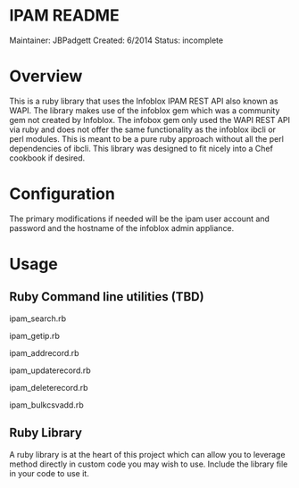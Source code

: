 IPAM  README
=================
Maintainer:  JBPadgett
Created: 6/2014
Status: incomplete

Overview
==========
This is a ruby library that uses the Infoblox IPAM REST API also known as WAPI.  The library makes use of the infoblox gem which was a community gem not created by Infoblox.
The infobox gem only used the WAPI REST API via ruby and does not offer the same functionality as the infoblox ibcli or perl modules.  This is meant to be a pure ruby approach without all the perl dependencies of ibcli.
This library was designed to fit nicely into a Chef cookbook if desired.

Configuration
===============
The primary modifications if needed will be the ipam user account and password and the hostname of the infoblox admin appliance.

Usage
===============

Ruby Command line utilities (TBD)
-----------------------------
ipam_search.rb

ipam_getip.rb

ipam_addrecord.rb

ipam_updaterecord.rb

ipam_deleterecord.rb

ipam_bulkcsvadd.rb


Ruby Library
-------------
A ruby library is at the heart of this project which can allow you to leverage method directly in custom code you may wish to use.
Include the library file in your code to use it.






